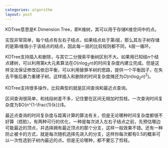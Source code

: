 ```yaml
---
categories: algorithm
layout: post
---
```


KDTree意思是K Dimension Tree，即K维树，其可以用于存储K维空间中的点。

实现非常简单，每个结点有左右子结点，如果结点处于第$i$层，那么其左子树存储的是第$i%k$维值小于该结点的结点，因此每一层的比较规则都不同，k层一循环。

KDTree支持插入和删除，与其它二分搜索平衡树区别不大。如果用已知结$n$个结点建树，可以利用第$k$大元素算法在$O(n\log_2n)$的时间复杂度内建立完成。但是这样没法保证修改后依旧平衡，可以利用替罪羊树的思路，提供一个平衡因子，在失去平衡后暴力重建子树。这样插入和删除的时间复杂度摊还为$O(n(\log_2n)^2)$。

KDTree支持很多操作，比较典型的就是区间查询和最近点查询。

区间查询很简单，和线段树差不多，记住要在区间无相加时剪枝。一次查询时间复杂度为$O(n^{1-\frac{1}{k}})$。

最近点查询的时间复杂度与距离计算的算法有关，但是无论哪种时间复杂度都很不好算（捂脸）。有两种可行的优化，一种是每次进入左右子结点之前，先预估哪边可能最近的顶点，并选择拥有最近顶点的那个分支，这样一般效果不错。还有一种防止被卡的方式，就是每次随机选择先进入的分支，这样你每次都有$0.5$的概率可以一次性选到子树内最近的点。但是无论哪种，都不要忘了剪枝。
